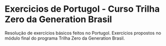 # Exercicios de Portugol - Curso Trilha Zero da Generation Brasil
Resolução de exercícios básicos feitos no Portugol.
Exercícios propostos no módulo final do programa Trilha Zero da Generation Brasil.
